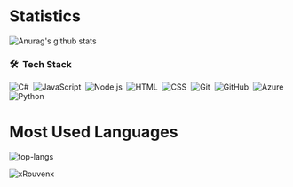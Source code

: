 # Statistics #
![Anurag's github stats](https://github-readme-stats.vercel.app/api?username=xRouvenx&show_icons=true&theme=radical)

### 🛠 &nbsp;Tech Stack

![C#](https://img.shields.io/badge/-CSharp-333333?style=flat&logo=csharp)&nbsp;
![JavaScript](https://img.shields.io/badge/-JavaScript-333333?style=flat&logo=javascript)&nbsp;
![Node.js](https://img.shields.io/badge/-Node.js-333333?style=flat&logo=node.js)&nbsp;
![HTML](https://img.shields.io/badge/-HTML-333333?style=flat&logo=HTML5)&nbsp;
![CSS](https://img.shields.io/badge/-CSS-333333?style=flat&logo=CSS3&logoColor=1572B6)&nbsp;
![Git](https://img.shields.io/badge/-Git-333333?style=flat&logo=git)&nbsp;
![GitHub](https://img.shields.io/badge/-GitHub-333333?style=flat&logo=github)&nbsp;
![Azure](https://img.shields.io/badge/-Azure-333333?style=flat&logo=azure)&nbsp;
![Python](https://img.shields.io/badge/-Python-333333?style=flat&logo=python)&nbsp;

# Most Used Languages #

![top-langs](https://github-readme-stats.vercel.app/api/top-langs?username=xRouvenx&show_icons=true&title_color=fff&icon_color=79ff97&text_color=9f9f9f&bg_color=151515)

<p align="left"><img src="https://komarev.com/ghpvc/?username=xRouvenx" alt="xRouvenx" /> </p>
<br>
